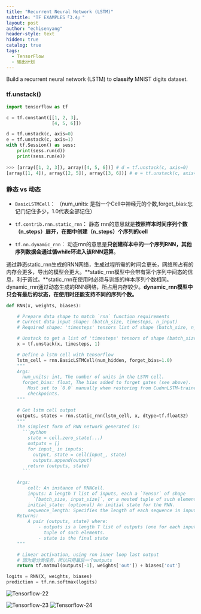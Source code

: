 ```yaml
---
title: "Recurrent Neural Network (LSTM)"
subtitle: "TF EXAMPLES「3.4」"
layout: post
author: "echisenyang"
header-style: text
hidden: true
catalog: true
tags:
  - TensorFlow
  - 输出计划
---
```




Build a recurrent neural network (LSTM) to **classify** MNIST digits dataset.

### tf.unstack()

```python
import tensorflow as tf

c = tf.constant([[1, 2, 3],
				 [4, 5, 6]])

d = tf.unstack(c, axis=0)
e = tf.unstack(c, axis=1)
with tf.Session() as sess:
	print(sess.run(d))
	print(sess.run(e))
    
>>> [array([1, 2, 3]), array([4, 5, 6])] # d = tf.unstack(c, axis=0)
[array([1, 4]), array([2, 5]), array([3, 6])] # e = tf.unstack(c, axis=1)
```

### 静态 vs 动态

- `BasicLSTMCell`：
  （num_units: 是指一个Cell中神经元的个数,forget_bias:忘记门记住多少，1.0代表全部记住）

- `tf.contrib.rnn.static_rnn`：
  静态 rnn的意思就是**按照样本时间序列个数（n_steps）展开，在图中创建（n_steps）个序列的cell**

- `tf.nn.dynamic_rnn`：
  动态rnn的意思是**只创建样本中的一个序列RNN，其他序列数据会通过循while环进入该RNN运算**。 

通过静态static_rnn生成的RNN网络，生成过程所需的时间会更长，网络所占有的内存会更多，导出的模型会更大。**static_rnn模型中会带有第个序列中间态的信息，利于调试。**static_rnn在使用时必须与训练的样本序列个数相同。dynamic_rnn通过动态生成的RNN网络，所占用内存较少。**dynamic_rnn模型中只会有最后的状态，在使用时还能支持不同的序列个数。**



```python
def RNN(x, weights, biases):

    # Prepare data shape to match `rnn` function requirements
    # Current data input shape: (batch_size, timesteps, n_input)
    # Required shape: 'timesteps' tensors list of shape (batch_size, n_input)

    # Unstack to get a list of 'timesteps' tensors of shape (batch_size, n_input)
    x = tf.unstack(x, timesteps, 1)

    # Define a lstm cell with tensorflow
    lstm_cell = rnn.BasicLSTMCell(num_hidden, forget_bias=1.0)
    """
    Args:
      num_units: int, The number of units in the LSTM cell.
      forget_bias: float, The bias added to forget gates (see above).
        Must set to `0.0` manually when restoring from CudnnLSTM-trained
        checkpoints.
    """

    # Get lstm cell output
    outputs, states = rnn.static_rnn(lstm_cell, x, dtype=tf.float32)
    """
    The simplest form of RNN network generated is:
      ```python
        state = cell.zero_state(...)
        outputs = []
        for input_ in inputs:
          output, state = cell(input_, state)
          outputs.append(output)
        return (outputs, state)
      ```
      
    Args:
        cell: An instance of RNNCell.
        inputs: A length T list of inputs, each a `Tensor` of shape
          `[batch_size, input_size]`, or a nested tuple of such elements.
        initial_state: (optional) An initial state for the RNN.
        sequence_length: Specifies the length of each sequence in inputs.
    Returns:
        A pair (outputs, state) where:
            - outputs is a length T list of outputs (one for each input), or a nested
              tuple of such elements.
            - state is the final state
    """

    # Linear activation, using rnn inner loop last output
    # 因为是分类任务，所以只用最后一个outputs
    return tf.matmul(outputs[-1], weights['out']) + biases['out']
```

```python
logits = RNN(X, weights, biases)
prediction = tf.nn.softmax(logits)
```



![Tensorflow-22](https://gitee.com/echisenyang/GiteeForUpicUse/raw/master/uPic/Tensorflow-22.jpg)

![Tensorflow-23](https://gitee.com/echisenyang/GiteeForUpicUse/raw/master/uPic/Tensorflow-23.jpg)
![Tensorflow-24](https://gitee.com/echisenyang/GiteeForUpicUse/raw/master/uPic/Tensorflow-24.jpg)

